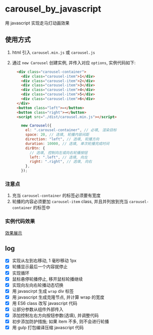 # carousel_by_javascript
用 javascript 实现走马灯动画效果

## 使用方式

1. html 引入 `carousel.min.js` 或 `carousel.js`

2. 通过 `new Carousel` 创建实例, 并传入对应 `options`, 实例代码如下:

   ```html
     <div class="carousel-container">
       <div class="carousel-item">1</div>
       <div class="carousel-item">2</div>
       <div class="carousel-item">3</div>
       <div class="carousel-item">4</div>
       <div class="carousel-item">5</div>
       <div class="carousel-item">6</div>
     </div>
     <button class="left">←</button>
     <button class="right">→</button>
     <script src="./dist/carousel.min.js"></script>
   ```

   

   ```javascript
       new Carousel({
         el: ".carousel-container", // 必填, 渲染目标
         space: 20, // 选填, 轮播内容间距
         direction: "left", // 选填, 轮播方向
         duration: 10000, // 选填, 单次轮播完成时间
         dirBtn: {
           // 选填, 控制向左或向右轮播按钮
           left: ".left", // 选填, 向左
           right: ".right", // 选填, 向右
         },
       });
   ```

### 注意点

1. 充当 `carousel-container` 的标签必须要有宽度
2. 轮播的内容必须要加 `carousel-item` class, 并且并列放到充当 `carousel-container` 的标签中

### 实例代码效果

[效果展示](https://trcat.github.io/carousel_by_javascript/)



## log
- [x] 实现从左到右移动, 1 毫秒移动 1px
- [x] 轮播显示最后一个内容就停止
- [x] 实现循环
- [x] 鼠标悬停轮播停止, 移开鼠标轮播继续
- [x] 实现向左向右轮播动态切换
- [x] 用 javascirpt 生成 `wrap` div 标签
- [X] 用 javascript 生成克隆节点, 并计算 wrap 的宽度
- [X] 用 ES6 class 改写 javascript 代码
- [X] 让部分参数从组件外部传入
- [X] 添加控制左右方向按钮参数(选填), 并调整代码
- [x] 初步添加防护措施; 如果 item 不多, 则不会进行轮播
- [X] 用 gulp 打包编译压缩 javascript 代码